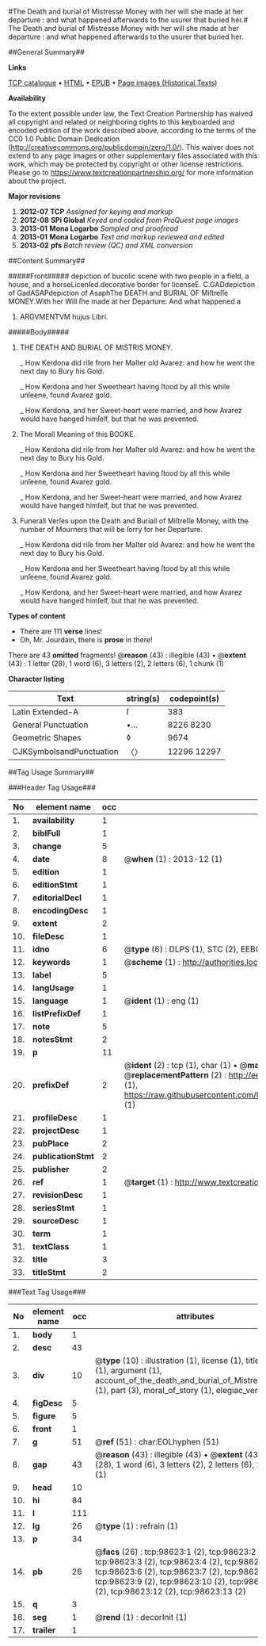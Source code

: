 #The Death and burial of Mistresse Money with her will she made at her departure : and what happened afterwards to the usurer that buried her.#
The Death and burial of Mistresse Money with her will she made at her departure : and what happened afterwards to the usurer that buried her.

##General Summary##

**Links**

[TCP catalogue](http://www.ota.ox.ac.uk/tcp/)  • 
[HTML](http://tei.it.ox.ac.uk/tcp/Texts-HTML/free/A37/A37309.html)  • 
[EPUB](http://tei.it.ox.ac.uk/tcp/Texts-EPUB/free/A37/A37309.epub) • 
[Page images (Historical Texts)](https://historicaltexts.jisc.ac.uk/eebo-13240275e)

**Availability**

To the extent possible under law, the Text Creation Partnership has waived all copyright and related or neighboring rights to this keyboarded and encoded edition of the work described above, according to the terms of the CC0 1.0 Public Domain Dedication (http://creativecommons.org/publicdomain/zero/1.0/). This waiver does not extend to any page images or other supplementary files associated with this work, which may be protected by copyright or other license restrictions. Please go to https://www.textcreationpartnership.org/ for more information about the project.

**Major revisions**

1. __2012-07__ __TCP__ *Assigned for keying and markup*
1. __2012-08__ __SPi Global__ *Keyed and coded from ProQuest page images*
1. __2013-01__ __Mona Logarbo__ *Sampled and proofread*
1. __2013-01__ __Mona Logarbo__ *Text and markup reviewed and edited*
1. __2013-02__ __pfs__ *Batch review (QC) and XML conversion*

##Content Summary##

#####Front#####
depiction of bucolic scene with two people in a field, a house, and a horseLicenſed.decorative border for licenseE. C.GADdepiction of GadASAPdepiction of AsaphThe DEATH and BURIAL OF Miſtreſſe MONEY.With her Will ſhe made at her Departure: And what happened a
1. ARGVMENTVM hujus Libri.

#####Body#####

1. THE DEATH AND BURIAL OF MISTRIS MONEY.

    _ How Kerdona did riſe from her Maſter old Avarez: and how he went the next day to Bury his Gold.

    _ How Kerdona and her Sweetheart having ſtood by all this while unſeene, found Avarez gold.

    _ How Kerdona, and her Sweet-heart were married, and how Avarez would have hanged himſelf, but that he was prevented.

1. The Morall Meaning of this BOOKE.

    _ How Kerdona did riſe from her Maſter old Avarez: and how he went the next day to Bury his Gold.

    _ How Kerdona and her Sweetheart having ſtood by all this while unſeene, found Avarez gold.

    _ How Kerdona, and her Sweet-heart were married, and how Avarez would have hanged himſelf, but that he was prevented.

1. Funerall Verſes upon the Death and Buriall of Miſtreſſe Money, with the number of Mourners that will be ſorry for her Departure.

    _ How Kerdona did riſe from her Maſter old Avarez: and how he went the next day to Bury his Gold.

    _ How Kerdona and her Sweetheart having ſtood by all this while unſeene, found Avarez gold.

    _ How Kerdona, and her Sweet-heart were married, and how Avarez would have hanged himſelf, but that he was prevented.

**Types of content**

  * There are 111 **verse** lines!
  * Oh, Mr. Jourdain, there is **prose** in there!

There are 43 **omitted** fragments! 
 @__reason__ (43) : illegible (43)  •  @__extent__ (43) : 1 letter (28), 1 word (6), 3 letters (2), 2 letters (6), 1 chunk (1)

**Character listing**


|Text|string(s)|codepoint(s)|
|---|---|---|
|Latin Extended-A|ſ|383|
|General Punctuation|•…|8226 8230|
|Geometric Shapes|◊|9674|
|CJKSymbolsandPunctuation|〈〉|12296 12297|

##Tag Usage Summary##

###Header Tag Usage###

|No|element name|occ|attributes|
|---|---|---|---|
|1.|__availability__|1||
|2.|__biblFull__|1||
|3.|__change__|5||
|4.|__date__|8| @__when__ (1) : 2013-12 (1)|
|5.|__edition__|1||
|6.|__editionStmt__|1||
|7.|__editorialDecl__|1||
|8.|__encodingDesc__|1||
|9.|__extent__|2||
|10.|__fileDesc__|1||
|11.|__idno__|6| @__type__ (6) : DLPS (1), STC (2), EEBO-CITATION (1), OCLC (1), VID (1)|
|12.|__keywords__|1| @__scheme__ (1) : http://authorities.loc.gov/ (1)|
|13.|__label__|5||
|14.|__langUsage__|1||
|15.|__language__|1| @__ident__ (1) : eng (1)|
|16.|__listPrefixDef__|1||
|17.|__note__|5||
|18.|__notesStmt__|2||
|19.|__p__|11||
|20.|__prefixDef__|2| @__ident__ (2) : tcp (1), char (1)  •  @__matchPattern__ (2) : ([0-9\-]+):([0-9IVX]+) (1), (.+) (1)  •  @__replacementPattern__ (2) : http://eebo.chadwyck.com/downloadtiff?vid=$1&page=$2 (1), https://raw.githubusercontent.com/textcreationpartnership/Texts/master/tcpchars.xml#$1 (1)|
|21.|__profileDesc__|1||
|22.|__projectDesc__|1||
|23.|__pubPlace__|2||
|24.|__publicationStmt__|2||
|25.|__publisher__|2||
|26.|__ref__|1| @__target__ (1) : http://www.textcreationpartnership.org/docs/. (1)|
|27.|__revisionDesc__|1||
|28.|__seriesStmt__|1||
|29.|__sourceDesc__|1||
|30.|__term__|1||
|31.|__textClass__|1||
|32.|__title__|3||
|33.|__titleStmt__|2||


###Text Tag Usage###

|No|element name|occ|attributes|
|---|---|---|---|
|1.|__body__|1||
|2.|__desc__|43||
|3.|__div__|10| @__type__ (10) : illustration (1), license (1), title_page (1), argument (1), account_of_the_death_and_burial_of_Mistress_Money (1), part (3), moral_of_story (1), elegiac_verses (1)|
|4.|__figDesc__|5||
|5.|__figure__|5||
|6.|__front__|1||
|7.|__g__|51| @__ref__ (51) : char:EOLhyphen (51)|
|8.|__gap__|43| @__reason__ (43) : illegible (43)  •  @__extent__ (43) : 1 letter (28), 1 word (6), 3 letters (2), 2 letters (6), 1 chunk (1)|
|9.|__head__|10||
|10.|__hi__|84||
|11.|__l__|111||
|12.|__lg__|26| @__type__ (1) : refrain (1)|
|13.|__p__|34||
|14.|__pb__|26| @__facs__ (26) : tcp:98623:1 (2), tcp:98623:2 (2), tcp:98623:3 (2), tcp:98623:4 (2), tcp:98623:5 (2), tcp:98623:6 (2), tcp:98623:7 (2), tcp:98623:8 (2), tcp:98623:9 (2), tcp:98623:10 (2), tcp:98623:11 (2), tcp:98623:12 (2), tcp:98623:13 (2)|
|15.|__q__|3||
|16.|__seg__|1| @__rend__ (1) : decorInit (1)|
|17.|__trailer__|1||

